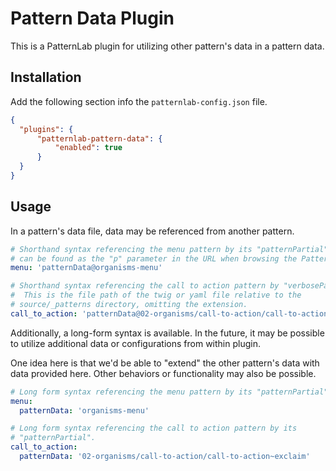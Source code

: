 # Pattern Data Plugin

This is a PatternLab plugin for utilizing other pattern's data in a pattern
data.

## Installation

Add the following section info the `patternlab-config.json` file.

```json
{
  "plugins": {
	  "patternlab-pattern-data": {
		  "enabled": true
	  }
  }
}
```

## Usage

In a pattern's data file, data may be referenced from another pattern.

```yaml
# Shorthand syntax referencing the menu pattern by its "patternPartial", which
# can be found as the "p" parameter in the URL when browsing the PatternLab UI.
menu: 'patternData@organisms-menu'

# Shorthand syntax referencing the call to action pattern by "verbosePartial".
#  This is the file path of the twig or yaml file relative to the
# source/_patterns directory, omitting the extension.
call_to_action: 'patternData@02-organisms/call-to-action/call-to-action~exclaim'
```

Additionally, a long-form syntax is available. In the future, it may be
possible to utilize additional data or configurations from within plugin.

One idea here is that we'd be able to "extend" the other pattern's data with
data provided here. Other behaviors or functionality may also be possible.

```yaml
# Long form syntax referencing the menu pattern by its "patternPartial".
menu:
  patternData: 'organisms-menu'

# Long form syntax referencing the call to action pattern by its
# "patternPartial".
call_to_action:
  patternData: '02-organisms/call-to-action/call-to-action~exclaim'
```
